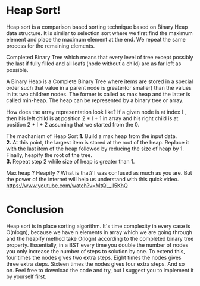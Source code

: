 # Heap Sort!

Heap sort is a comparison based sorting technique based on Binary Heap data structure. It is similar to selection sort where we first find the maximum element and place the maximum element at the end. We repeat the same process for the remaining elements.

Completed Binary Tree which means that every level of tree except possibly the last if fully filled and all leafs (node without a child) are as far left as possible.

A Binary Heap is a Complete Binary Tree where items are stored in a special order such that value in a parent node is greater(or smaller) than the values in its two children nodes. The former is called as max heap and the latter is called min-heap. The heap can be represented by a binary tree or array.

How does the array representation look like?
If a given node is at index I , then his left child is at position 2 * I + 1 in array
and his right child is at position 2 * I + 2 assuming that we started from the 0.

The machanism of Heap Sort
**1.** Build a max heap from the input data.  
**2.** At this point, the largest item is stored at the root of the heap. Replace it	with the last item of the heap followed by reducing the size of heap by 1. 			Finally, heapify the root of the tree.  
**3.** Repeat step 2 while size of heap is greater than 1.

Max heap ? Heapify ? What is that?
I was confused as much as you are. But the power of the internet will help us understand with this quick video. 
https://www.youtube.com/watch?v=MtQL_ll5KhQ
# Conclusion
Heap sort is in place sorting algorithm.
It's time complexity in every case is O(nlogn), because we have n elements in array which we are going through and the heapify method take O(logn) according to the completed binary tree property. Essentially, in a BST every time you double the number of nodes you only increase the number of steps to solution by one. To extend this, four times the nodes gives two extra steps. Eight times the nodes gives three extra steps. Sixteen times the nodes gives four extra steps. And so on.
Feel free to download the code and try, but I suggest you to implement it by yourself first.
